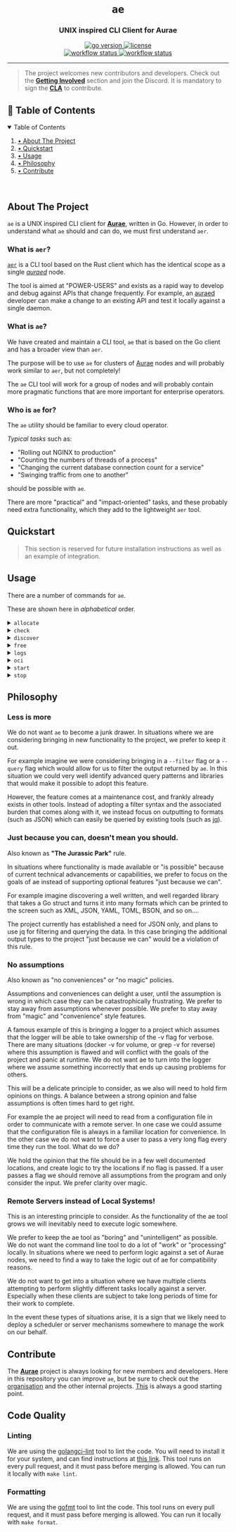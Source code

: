 <h1 align="center">
    <code>ae</code>
    <h3 align="center">UNIX inspired CLI Client for Aurae</h3>
</h1>

<div align='center'>

<a href='https://github.com/aurae-runtime/ae/blob/main/go.mod'>
<img alt="go version" src="https://img.shields.io/github/go-mod/go-version/aurae-runtime/ae?color=00ADD8&logo=go&logoColor=00ADD8&style=for-the-badge">

</a>

<a href="https://github.com/aurae-runtime/ae/blob/main/LICENSE">
<img alt="license" src="https://img.shields.io/github/license/aurae-runtime/ae?color=F79A25&logo=apache&logoColor=F79A25&style=for-the-badge"/>

</a>

</div>

<div align='center'>

<a href="https://github.com/aurae-runtime/ae/actions/workflows/090-go-release-ubuntu-latest-go-releaser.yaml">
<img alt="workflow status" src="https://img.shields.io/github/actions/workflow/status/aurae-runtime/ae/090-go-release-ubuntu-latest-go-releaser.yaml?logo=github-actions&logoColor=white&style=for-the-badge">

</a>

<a href="https://github.com/aurae-runtime/ae/actions/workflows/001-go-ubuntu-latest-make-test-format-lint.yaml">
<img alt="workflow status" src="https://img.shields.io/github/actions/workflow/status/aurae-runtime/ae/001-go-ubuntu-latest-make-test-format-lint.yaml?label=test%20and%20format&logo=github-actions&logoColor=white&style=for-the-badge">

</a>

</div>

---

> The project welcomes new contributors and developers. Check out the **[Getting Involved](https://github.com/aurae-runtime/community#getting-involved)** section and join the Discord. It is mandatory to sign the **[CLA](https://cla.nivenly.org/)** to contribute.


<!-- TABLE OF CONTENTS -->
<h2 id="table-of-contents"> 📑 Table of Contents</h2>

<details open="open">
    <summary>Table of Contents</summary>
        <ol>
            <li><a href="#about-the-project"> • About The Project</a></li>
            <li><a href="#quickstart"> • Quickstart</a></li>
            <li><a href="#usage"> • Usage</a></li>
            <li><a href="#philosophy"> • Philosophy</a></li>
            <li><a href="#contribute"> • Contribute</a></li>
        </ol>
</details>

&nbsp;

<!-- ABOUT THE PROJECT -->
## About The Project

`ae` is a UNIX inspired CLI client for **[Aurae](https://github.com/aurae-runtime/aurae)**, written in Go. However, in order to understand what `ae` should and can do, we must first understand `aer`.

### What is `aer`?

[`aer`](https://github.com/aurae-runtime/aurae/tree/main/aer) is a CLI tool based on the Rust client which has the identical scope as a single _[auraed](https://github.com/aurae-runtime/aurae/tree/main/auraed)_ node.

The tool is aimed at "POWER-USERS" and exists as a rapid way to develop and debug against APIs that change frequently. For example, an [auraed](https://github.com/aurae-runtime/aurae/) developer can make a change to an existing API and test it locally against a single daemon.


### What is `ae`?

We have created and maintain a CLI tool, `ae` that is based on the Go client and has a broader view than `aer`.

The purpose will be to use `ae` for clusters of [Aurae](https://github.com/aurae-runtime/aurae) nodes and will probably work similar to `aer`, but not completely!

The `ae` CLI tool will work for a group of nodes and will probably contain more pragmatic functions that are more important for enterprise operators.

### Who is `ae` for?

The `ae` utility should be familiar to every cloud operator.

_Typical tasks_ such as:

* "Rolling out NGINX to production"
* "Counting the numbers of threads of a process"
* "Changing the current database connection count for a service"
* "Swinging traffic from one to another"

should be possible with `ae`.

There are more "practical" and "impact-oriented" tasks, and these probably need extra functionality, which they add to the lightweight `aer` tool.

<!-- QUICKSTART -->
## Quickstart

> This section is reserved for future installation instructions as well as an example of integration.

<!-- USAGE -->
## Usage

There are a number of commands for `ae`.

These are shown here in _alphabetical_ order.

<details>
<summary><code>allocate</code></summary>

&nbsp;

Resources are reserved and prerequisites can be managed, but it **does not** start. It will not work if the resources are not available.

```
ae allocate
ae allocate cell
ae allocate pod
```

</details>

<details>
<summary><code>check</code></summary>

&nbsp;

Checks the nodes of the cluster and returns the current serving status with the given list of services.

```
ae check <cidr <cidr> | ip <ip>> <service, ...>
```

</details>

<details>
<summary><code>discover</code></summary>

&nbsp;

Scans the complete network or cluster of nodes and returns information about it, including the version.

```
ae discover <cidr <cidr> | ip <ip>>
```

</details>

<details>
<summary><code>free</code></summary>

&nbsp;

It frees the resources and destroys the prerequisites that were started. It will fail if the resources cannot be freed or do not exist.

```
ae free
ae free cell
ae free pod
```

</details>

<details>
<summary><code>logs</code></summary>

&nbsp;

This option will accept arguments and return or save some kind of logs.

```
ae logs <options>
```

</details>

<details>
<summary><code>oci</code></summary>

&nbsp;

Here the [OCI CLI interface](https://github.com/opencontainers/runtime-tools/blob/master/docs/command-line-interface.md) is implemented with the respective subcommands.

```
ae oci
ae oci create
ae oci delete
ae oci kill
ae oci start
ae oci status
```

</details>

<details>
<summary><code>start</code></summary>

&nbsp;

It will run the resources directly.

```
ae start
ae start executable, exe
ae start container # Note this has an alias: 'ae oci start'
```

</details>

<details>
<summary><code>stop</code></summary>

&nbsp;

It will stop the resources directly.

```
ae stop
ae stop executable, exe
ae stop container # Note this has an alias: 'ae oci kill'
```

</details>

<!-- PHILOSOPHY -->
## Philosophy
    
### Less is more
    
We do not want `ae` to become a junk drawer. In situations where we are considering bringing in new functionality to the project, we prefer to keep it out.

For example imagine we were considering bringing in a `--filter` flag or a `--query` flag which would allow for us to filter the output returned by `ae`. In this situation we could very well identify advanced query patterns and libraries that would make it possible to adopt this feature.

However, the feature comes at a maintenance cost, and frankly already exists in other tools. Instead of adopting a filter syntax and the associated burden that comes along with it, we instead focus on outputting to formats (such as JSON) which can easily be queried by existing tools (such as [jq](https://stedolan.github.io/jq/)).
    
### Just because you can, doesn't mean you should.
    
Also known as **"The Jurassic Park"** rule.

In situations where functionality is made available or "is possible" because of current technical advancements or capabilities, we prefer to focus on the goals of ae instead of supporting optional features "just because we can".

For example imagine discovering a well written, and well regarded library that takes a Go struct and turns it into many formats which can be printed to the screen such as XML, JSON, YAML, TOML, BSON, and so on....

The project currently has established a need for JSON only, and plans to use jq for filtering and querying the data. In this case bringing the additional output types to the project "just because we can" would be a violation of this rule.
    
### No assumptions

Also known as "no conveniences" or "no magic" policies.

Assumptions and conveniences can delight a user, until the assumption is wrong in which case they can be catastrophically frustrating. We prefer to stay away from assumptions whenever possible. We prefer to stay away from "magic" and "convenience" style features.

A famous example of this is bringing a logger to a project which assumes that the logger will be able to take ownership of the -v flag for verbose. There are many situations (docker -v for volume, or grep -v for reverse) where this assumption is flawed and will conflict with the goals of the project and panic at runtime. We do not want ae to turn into the logger where we assume something incorrectly that ends up causing problems for others.

This will be a delicate principle to consider, as we also will need to hold firm opinions on things. A balance between a strong opinion and false assumptions is often times hard to get right.

For example the ae project will need to read from a configuration file in order to communicate with a remote server. In one case we could assume that the configuration file is always in a familiar location for convenience. In the other case we do not want to force a user to pass a very long flag every time they run the tool. What do we do?

We hold the opinion that the file should be in a few well documented locations, and create logic to try the locations if no flag is passed. If a user passes a flag we should remove all assumptions from the program and only consider the input. We prefer clarity over magic.
    
### Remote Servers instead of Local Systems!
    
This is an interesting principle to consider. As the functionality of the ae tool grows we will inevitably need to execute logic somewhere.

We prefer to keep the ae tool as "boring" and "unintelligent" as possible. We do not want the command line tool to do a lot of "work" or "processing" locally. In situations where we need to perform logic against a set of Aurae nodes, we need to find a way to take the logic out of ae for compatibility reasons.

We do not want to get into a situation where we have multiple clients attempting to perform slightly different tasks locally against a server. Especially when these clients are subject to take long periods of time for their work to complete.

In the event these types of situations arise, it is a sign that we likely need to deploy a scheduler or server mechanisms somewhere to manage the work on our behalf.    
    
<!-- CONTRIBUTE -->
## Contribute
    
The **[Aurae](https://github.com/aurae-runtime/aurae)** project is always looking for new members and developers. Here in this repository you can improve `ae`, but be sure to check out the [organisation](https://github.com/aurae-runtime) and the other internal projects. [This](https://github.com/aurae-runtime/community) is always a good starting point.
    
## Code Quality
    
### Linting

We are using the [golangci-lint](https://golangci-lint.run/) tool to lint the code. You will need to install it for your system, and can find instructions at [this link](https://golangci-lint.run/usage/install/). This tool runs on every pull request, and it must pass before merging is allowed. You can run it locally with `make lint`.
    
### Formatting
    
We are using the [gofmt](https://pkg.go.dev/cmd/gofmt) tool to lint the code. This tool runs on every pull request, and it must pass before merging is allowed. You can run it locally with `make format`.
